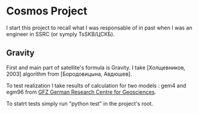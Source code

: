 # Cosmos Project

I start this project to recall what I was responsable of in past when I was an engineer in SSRC (or symply TsSKB/ЦСКБ).

## Gravity

First and main part of satellite's formula is Gravity. 
I take [Холщевников, 2003] algorithm from [Бородовицына, Авдюшев].

To test realization I take results of calculation for two models : gem4 and egm96 from [GFZ German Research Centre for Geosciences](http://www.gfz-potsdam.de).


To statrt tests simply run "python test" in the project's root.
